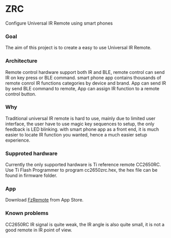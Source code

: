 # ZRC
Configure Universal IR Remote using smart phones
### Goal
The aim of this project is to create a easy to use Universal IR Remote.
### Architecture
Remote control hardware support both IR and BLE, remote control can send IR on key press or BLE command. smart phone app contains thousands of remote conrol IR functions categories by device and brand. App can send IR by send BLE command to remote, App can assign IR function to a remote control button. 
### Why
Traditional universal IR remote is hard to use, mainly due to limited user interface, the user have to use magic key sequences to setup, the only feedback is LED blinking. with smart phone app as a front end, it is much easier to locate IR function you wanted, hence a much easier setup experience.
### Supproted hardware
Currently the only supported hardware is Ti reference remote CC2650RC. Use Ti Flash Programmer to program cc2650zrc.hex, the hex file can be found in firmware folder. 
### App
Download [FzRemote](http://appstore.com/fzremote) from App Store.
### Known problems
CC2650RC IR signal is quite weak, the IR angle is also quite small, it is not a good remote in IR point of view.
